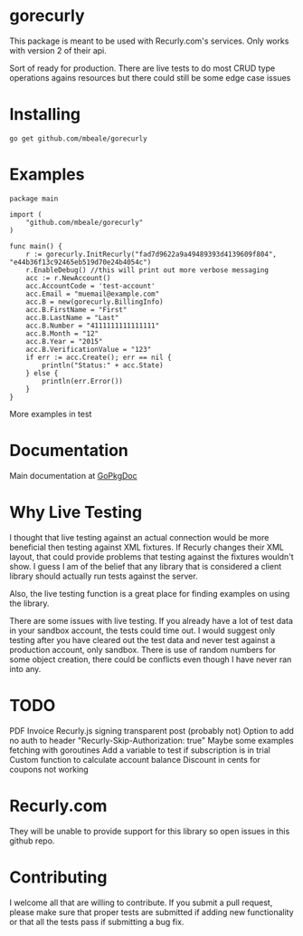 gorecurly
=========
This package is meant to be used with Recurly.com's services.  Only works with version 2 of their api.

Sort of ready for production.  There are live tests to do most CRUD type operations agains resources but there could still be some edge case issues

Installing
==========

	go get github.com/mbeale/gorecurly

Examples
=======

	
	package main

	import (
		"github.com/mbeale/gorecurly"
	)

	func main() {
		r := gorecurly.InitRecurly("fad7d9622a9a49489393d4139609f804", "e44b36f13c92465eb519d70e24b4054c")
		r.EnableDebug() //this will print out more verbose messaging
		acc := r.NewAccount()
		acc.AccountCode = 'test-account'
		acc.Email = "muemail@example.com"
		acc.B = new(gorecurly.BillingInfo)
		acc.B.FirstName = "First"
		acc.B.LastName = "Last"
		acc.B.Number = "4111111111111111"
		acc.B.Month = "12"
		acc.B.Year = "2015"
		acc.B.VerificationValue = "123"
		if err := acc.Create(); err == nil {
			println("Status:" + acc.State)
		} else {
			println(err.Error())
		}
	}

More examples in test

Documentation
=============

Main documentation at [GoPkgDoc](http://go.pkgdoc.org/github.com/mbeale/gorecurly)

Why Live Testing
================

I thought that live testing against an actual connection would be more beneficial then testing against XML fixtures.  If Recurly changes their XML layout, that could
provide problems that testing against the fixtures wouldn't show.  I guess I am of the belief that any library that is considered a client library should actually run
tests against the server.  

Also, the live testing function is a great place for finding examples on using the library.

There are some issues with live testing.  If you already have a lot of test data in your sandbox account, the tests could time out.  I would suggest only testing 
after you have cleared out the test data and never test against a production account, only sandbox.  There is use of random numbers for some object creation, there could be conflicts even though I have never ran into any.

TODO
====

PDF Invoice
Recurly.js signing
transparent post (probably not)
Option to add no auth to header "Recurly-Skip-Authorization: true"
Maybe some examples fetching with goroutines
Add a variable to test if subscription is in trial
Custom function to calculate account balance
Discount in cents for coupons not working

Recurly.com
===========

They will be unable to provide support for this library so open issues in this github repo. 

Contributing
============

I welcome all that are willing to contribute.  If you submit a pull request, please make sure that proper tests are submitted if adding new functionality or that
all the tests pass if submitting a bug fix.
